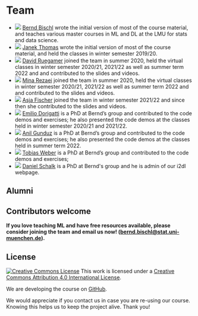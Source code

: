 # Team

- ![](https://www.slds.stat.uni-muenchen.de/images/bernd.jpg) [Bernd Bischl](https://www.compstat.statistik.uni-muenchen.de/people/bischl/)
  wrote the initial version of most of the course material, and teaches various master courses in ML and DL at the LMU for stats and data science.
- ![](https://www.slds.stat.uni-muenchen.de/images/janek.jpg) [Janek Thomas](https://www.compstat.statistik.uni-muenchen.de/people/thomas/)
  wrote the initial version of most of the course material, and held the classes in winter semester 2019/20.
- ![](https://www.slds.stat.uni-muenchen.de/images/david.jpg) [David Ruegamer](https://www.compstat.statistik.uni-muenchen.de/people/ruegamer/)
  joined the team in summer 2020, held the virtual classes in winter semester 2020/21, 2021/22 as well as summer term 2022 and and contributed to the slides and videos.
- ![](https://www.slds.stat.uni-muenchen.de/images/Mina.jpg) [Mina Rezaei](https://www.slds.stat.uni-muenchen.de/people/minar/)
 joined the team in summer 2020, held the virtual classes in winter semester 2020/21, 2021/22 as well as summer term 2022 and and contributed to the slides and videos.
- ![](https://www.slds.stat.uni-muenchen.de/images/asja.jpg) [Asja Fischer](https://www.ruhr-uni-bochum.de/ffm/Lehrstuehle/Machine_Learning/index.html.en)
  joined the team in winter semester 2021/22 and since then she contributed to the slides and videos.
- ![](https://www.slds.stat.uni-muenchen.de/images/dorigatti.jpg) [Emilio Dorigatti](https://www.slds.stat.uni-muenchen.de/people/dorigatti/)
is a PhD at Bernd’s group and contributed to the code demos and exercises; he also presented the code demos at the classes held in winter semester 2020/21 and 2021/22.
- ![](https://www.slds.stat.uni-muenchen.de/images/anil_guenduez.jpg) [Anil Gunduz](https://www.slds.stat.uni-muenchen.de/people/guenduez/)
is a PhD at Bernd’s group and contributed to the code demos and exercises; he also presented the code demos at the classes held in summer term 2022.
- ![](https://www.slds.stat.uni-muenchen.de/images/TobiasW.jpg) [Tobias Weber](https://www.slds.stat.uni-muenchen.de/people/weber/)
is a PhD at Bernd’s group and contributed to the code demos and exercises;
- ![](https://avatars.githubusercontent.com/u/20367117?v=4) [Daniel Schalk](https://www.compstat.statistik.uni-muenchen.de/people/schalk)
  is a PhD at Bernd's group and he is admin of our i2dl webpage.


## Alumni


## Contributors welcome

__If you love teaching ML and have free resources available, please consider joining the team and email us now! (bernd.bischl@stat.uni-muenchen.de).__


## License
[![Creative Commons License](https://i.creativecommons.org/l/by/4.0/88x31.png)](http://creativecommons.org/licenses/by/4.0/)
This work is licensed under a [Creative Commons Attribution 4.0 International License](http://creativecommons.org/licenses/by/4.0/).

We are developing the course on [GitHub](https://github.com/compstat-lmu/lecture_i2dl).

We would appreciate if you contact us in case you are re-using our course.
Knowing this helps us to keep the project alive. Thank you!
